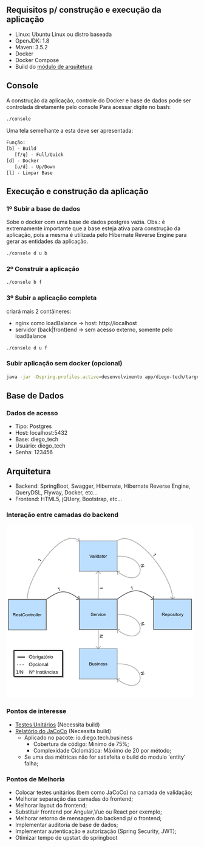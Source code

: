 ## Requisitos p/ construção e execução da aplicação
* Linux: Ubuntu Linux ou distro baseada
* OpenJDK: 1.8
* Maven: 3.5.2
* Docker
* Docker Compose
* Build do [módulo de arquitetura](https://github.com/Diego-Rocha/diego-library)

## Console
A construção da aplicação,
controle do Docker
e base de dados pode ser controlada diretamente pelo console
Para acessar digite no bash:
```bash
./console
```
Uma tela semelhante a esta deve ser apresentada:
```text
Função:
[b] - Build
   [f/q] - Full/Quick
[d] - Docker
   [u/d] - Up/Down
[l] - Limpar Base
```

## Execução e construção da aplicação
### 1º Subir a base de dados
Sobe o docker com uma base de dados postgres vazia.
Obs.: é extremamente importante que a base esteja ativa para construção da aplicação, pois a mesma é utilizada pelo Hibernate Reverse Engine para gerar as entidades da aplicação.
```bash
./console d u b
```

### 2º Construir a aplicação
```bash
./console b f
```

### 3º Subir a aplicação completa
criará mais 2 contâineres:
 - nginx como loadBalance -> host: http://localhost
 - servidor (back|front)end -> sem acesso externo, somente pelo loadBalance
```bash
./console d u f
```
### Subir aplicação sem docker (opcional)
```bash
java -jar -Dspring.profiles.active=desenvolvimento app/diego-tech/target/diego-tech-server.jar
```

## Base de Dados
### Dados de acesso
* Tipo: Postgres
* Host: localhost:5432
* Base: diego_tech
* Usuário: diego_tech
* Senha: 123456

## Arquitetura

* Backend: SpringBoot, Swagger, Hibernate, Hibernate Reverse Engine, QueryDSL, Flyway, Docker, etc...
* Frontend: HTML5, jQUery, Bootstrap, etc...

### Interação entre camadas do backend
![Arquitetura](arquitetura.png)

### Pontos de interesse
 * [Testes Unitários](lib/model/entity/src/test) (Necessita build)
 * [Relatório do JaCoCo](lib/model/entity/target/site/jacoco/index.html) (Necessita build)
 	* Aplicado no pacote: io.diego.tech.business
 		* Cobertura de código: Minimo de 75%;
 		* Complexidade Ciclomática: Máximo de 20 por método;
 	* Se uma das métricas não for satisfeita o build do modulo 'entity' falha;
 	
 ### Pontos de Melhoria
  * Colocar testes unitários (bem como JaCoCo) na camada de validação;
  * Melhorar separação das camadas do frontend;
  * Melhorar layout do frontend;
  * Substituir frontend por Angular,Vue ou React por exemplo;
  * Melhorar retorno de mensagem do backend p/ o frontend;
  * Implementar auditoria de base de dados;
  * Implementar autenticação e autorização (Spring Security, JWT);
  * Otimizar tempo de upstart do springboot